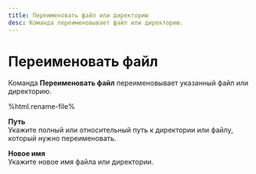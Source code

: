 ```yaml
---
title: Переименовать файл или директорию
desc: Команда переименовывает файл или директорию.
---
```

# Переименовать файл

Команда **Переименовать файл** переименовывает указанный файл или директорию.

%html.rename-file%

**Путь**  
Укажите полный или относительный путь к директории или файлу, который нужно переименовать.

**Новое имя**  
Укажите новое имя файла или директории.
